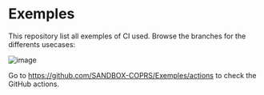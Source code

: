 # Exemples
This repository list all exemples of CI used. Browse the branches for the differents usecases:

![image](https://user-images.githubusercontent.com/86782407/130099936-f2181b94-5ad9-49a3-8c2e-29458035fc78.png)

Go to https://github.com/SANDBOX-COPRS/Exemples/actions to check the GitHub actions.